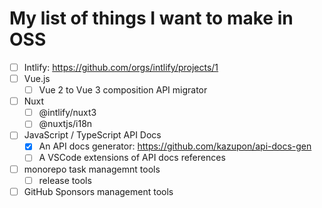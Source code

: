 # My list of things I want to make in OSS

- [ ] Intlify: https://github.com/orgs/intlify/projects/1
- [ ] Vue.js
  - [ ] Vue 2 to Vue 3 composition API migrator
- [ ] Nuxt
  - [ ] @intlify/nuxt3
  - [ ] @nuxtjs/i18n
- [ ] JavaScript / TypeScript API Docs
  - [x] An API docs generator: https://github.com/kazupon/api-docs-gen
  - [ ] A VSCode extensions of API docs references
- [ ] monorepo task managemnt tools
  - [ ] release tools
- [ ] GitHub Sponsors management tools
